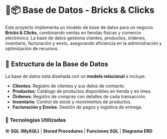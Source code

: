  # 🏪📦 Base de Datos - Bricks & Clicks

Este proyecto implementa un modelo de base de datos para un negocio **Bricks & Clicks**, combinando ventas en tiendas físicas y comercio electrónico. La base de datos gestiona clientes, productos, órdenes, inventario, facturación y envío, asegurando eficiencia en la administración y optimización de recursos.

## 📌 Estructura de la Base de Datos  

La base de datos está diseñada con un **modelo relacional** e incluye:  

- **Clientes**: Registro de clientes y sus datos de contacto.  
- **Productos**: Catálogo de productos disponibles en tienda y en línea.  
- **Órdenes**: Registro de compras con detalles de cada transacción.  
- **Inventario**: Control de stock y movimientos de productos.  
- **Facturación y Envíos**: Gestión de pagos y logística de entrega.  

### 🔹 **Tecnologías Utilizadas**  
🛠 **SQL (MySQL)** | **Stored Procedures** | **Funciones SQL** | **Diagrama ERD** 

